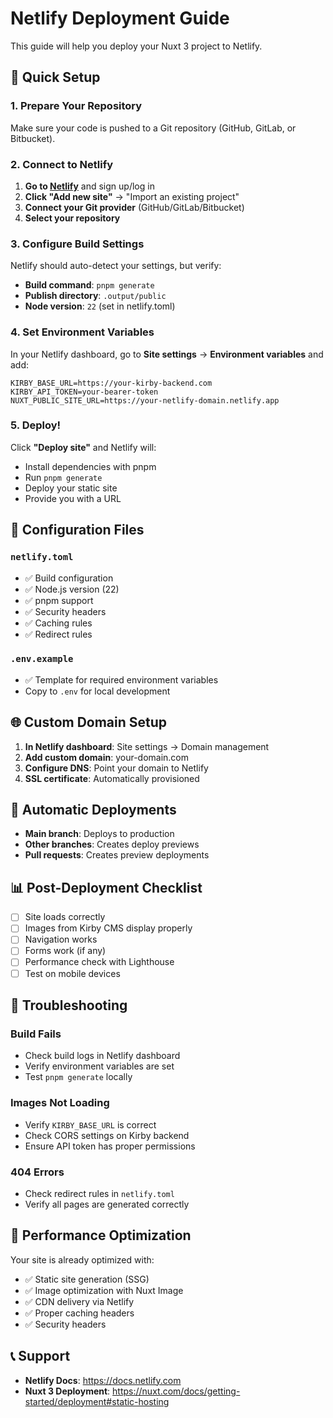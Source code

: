 # Netlify Deployment Guide

This guide will help you deploy your Nuxt 3 project to Netlify.

## 🚀 Quick Setup

### 1. Prepare Your Repository

Make sure your code is pushed to a Git repository (GitHub, GitLab, or Bitbucket).

### 2. Connect to Netlify

1. **Go to [Netlify](https://netlify.com)** and sign up/log in
2. **Click "Add new site"** → "Import an existing project"
3. **Connect your Git provider** (GitHub/GitLab/Bitbucket)
4. **Select your repository**

### 3. Configure Build Settings

Netlify should auto-detect your settings, but verify:

- **Build command**: `pnpm generate`
- **Publish directory**: `.output/public`
- **Node version**: `22` (set in netlify.toml)

### 4. Set Environment Variables

In your Netlify dashboard, go to **Site settings** → **Environment variables** and add:

```
KIRBY_BASE_URL=https://your-kirby-backend.com
KIRBY_API_TOKEN=your-bearer-token
NUXT_PUBLIC_SITE_URL=https://your-netlify-domain.netlify.app
```

### 5. Deploy!

Click **"Deploy site"** and Netlify will:

- Install dependencies with pnpm
- Run `pnpm generate`
- Deploy your static site
- Provide you with a URL

## 🔧 Configuration Files

### `netlify.toml`

- ✅ Build configuration
- ✅ Node.js version (22)
- ✅ pnpm support
- ✅ Security headers
- ✅ Caching rules
- ✅ Redirect rules

### `.env.example`

- ✅ Template for required environment variables
- Copy to `.env` for local development

## 🌐 Custom Domain Setup

1. **In Netlify dashboard**: Site settings → Domain management
2. **Add custom domain**: your-domain.com
3. **Configure DNS**: Point your domain to Netlify
4. **SSL certificate**: Automatically provisioned

## 🔄 Automatic Deployments

- **Main branch**: Deploys to production
- **Other branches**: Creates deploy previews
- **Pull requests**: Creates preview deployments

## 📊 Post-Deployment Checklist

- [ ] Site loads correctly
- [ ] Images from Kirby CMS display properly
- [ ] Navigation works
- [ ] Forms work (if any)
- [ ] Performance check with Lighthouse
- [ ] Test on mobile devices

## 🐛 Troubleshooting

### Build Fails

- Check build logs in Netlify dashboard
- Verify environment variables are set
- Test `pnpm generate` locally

### Images Not Loading

- Verify `KIRBY_BASE_URL` is correct
- Check CORS settings on Kirby backend
- Ensure API token has proper permissions

### 404 Errors

- Check redirect rules in `netlify.toml`
- Verify all pages are generated correctly

## 🚀 Performance Optimization

Your site is already optimized with:

- ✅ Static site generation (SSG)
- ✅ Image optimization with Nuxt Image
- ✅ CDN delivery via Netlify
- ✅ Proper caching headers
- ✅ Security headers

## 📞 Support

- **Netlify Docs**: https://docs.netlify.com
- **Nuxt 3 Deployment**: https://nuxt.com/docs/getting-started/deployment#static-hosting
